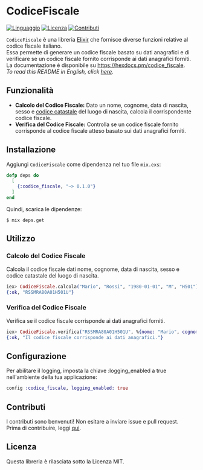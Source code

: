 # CodiceFiscale
[![Linguaggio](https://img.shields.io/badge/linguaggio-elixir-purple.svg)](https://elixir-lang.org/)
[![Licenza](https://img.shields.io/badge/licenza-MIT-green.svg)](https://opensource.org/licenses/MIT)
[![Contributi](https://img.shields.io/badge/contributi-benvenuti-brightgreen.svg)](CONTRIBUTING.md)

`CodiceFiscale` è una libreria [Elixir](https://elixir-lang.org/) che fornisce diverse funzioni relative al codice fiscale italiano.   
Essa permette di generare un codice fiscale basato su dati anagrafici e di verificare se un codice fiscale fornito corrisponde ai dati anagrafici forniti.   
La documentazione è disponibile su https://hexdocs.pm/codice_fiscale.   
*To read this README in English, click [here](./README.md).*

## Funzionalità

- **Calcolo del Codice Fiscale:** Dato un nome, cognome, data di nascita, sesso e [codice catastale](https://it.wikipedia.org/wiki/Codice_catastale) del luogo di nascita, calcola il corrispondente codice fiscale.
- **Verifica del Codice Fiscale:** Controlla se un codice fiscale fornito corrisponde al codice fiscale atteso basato sui dati anagrafici forniti.

## Installazione

Aggiungi `CodiceFiscale` come dipendenza nel tuo file `mix.exs`:

```elixir
defp deps do
  [
    {:codice_fiscale, "~> 0.1.0"}
  ]
end
```

Quindi, scarica le dipendenze:

```shell
$ mix deps.get
```

## Utilizzo
### Calcolo del Codice Fiscale
Calcola il codice fiscale dati nome, cognome, data di nascita, sesso e codice catastale del luogo di nascita.
```elixir
iex> CodiceFiscale.calcola("Mario", "Rossi", "1980-01-01", "M", "H501")
{:ok, "RSSMRA80A01H501U"}
```

### Verifica del Codice Fiscale
Verifica se il codice fiscale corrisponde ai dati anagrafici forniti.   
```elixir
iex> CodiceFiscale.verifica("RSSMRA80A01H501U", %{nome: "Mario", cognome: "Rossi", data_nascita: "1980-01-01", sesso: "M", codice: "H501"})
{:ok, "Il codice fiscale corrisponde ai dati anagrafici."}
```

## Configurazione
Per abilitare il logging, imposta la chiave :logging_enabled a true nell'ambiente della tua applicazione:  

```elixir
config :codice_fiscale, logging_enabled: true
```

## Contributi
I contributi sono benvenuti! Non esitare a inviare issue e pull request.   
Prima di contribuire, leggi [qui](CONTRIBUTING.md).

## Licenza
Questa libreria è rilasciata sotto la Licenza MIT.    
